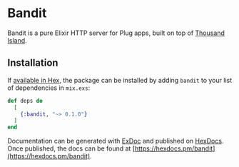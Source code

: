 # Bandit

Bandit is a pure Elixir HTTP server for Plug apps, built on top of [Thousand Island](https://github.com/mtrudel/thousand_island).

## Installation

If [available in Hex](https://hex.pm/docs/publish), the package can be installed
by adding `bandit` to your list of dependencies in `mix.exs`:

```elixir
def deps do
  [
    {:bandit, "~> 0.1.0"}
  ]
end
```

Documentation can be generated with [ExDoc](https://github.com/elixir-lang/ex_doc)
and published on [HexDocs](https://hexdocs.pm). Once published, the docs can
be found at [https://hexdocs.pm/bandit](https://hexdocs.pm/bandit).


